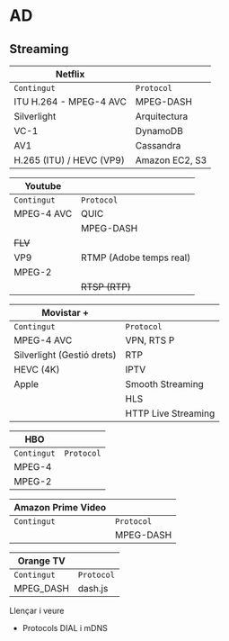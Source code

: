 # AD

## Streaming

|Netflix||
|-|-|
|`Contingut`|`Protocol`|
|ITU H.264 - MPEG-4 AVC|MPEG-DASH|
|Silverlight|Arquitectura|
|VC-1|DynamoDB|
|AV1|Cassandra|
|H.265 (ITU) / HEVC (VP9)|Amazon EC2, S3|


|Youtube||
|-|-|
|`Contingut`|`Protocol`|
|MPEG-4 AVC|QUIC|
||MPEG-DASH|
|~~FLV~~||
|VP9|RTMP (Adobe temps real)|
|MPEG-2||
||~~RTSP (RTP)~~|

|Movistar +||
|-|-|
|`Contingut`|`Protocol`|
|MPEG-4 AVC|VPN, RTS P|
|Silverlight (Gestió drets)|RTP|
|HEVC (4K)|IPTV|
|Apple|Smooth Streaming|
||HLS|
||HTTP Live Streaming|


|HBO||
|-|-|
|`Contingut`|`Protocol`|
|MPEG-4||
|MPEG-2||


|Amazon Prime Video||
|-|-|
|`Contingut`|`Protocol`|
||MPEG-DASH|

|Orange TV||
|-|-|
|`Contingut`|`Protocol`|
|MPEG_DASH|dash.js|

Llençar i veure
- Protocols DIAL i mDNS
